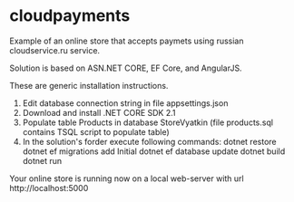 # cloudpayments
Example of an online store that accepts paymets using russian cloudservice.ru service.

Solution is based on ASN.NET CORE, EF Core, and AngularJS.

These are generic installation instructions.
1. Edit database connection string in file appsettings.json
2. Download and install .NET CORE SDK 2.1
3. Populate table Products in database StoreVyatkin (file products.sql contains TSQL script to populate table)
4. In the solution's forder execute following commands:
dotnet restore
dotnet ef migrations add Initial
dotnet ef database update
dotnet build
dotnet run

Your online store is running now on a local web-server with url http://localhost:5000
